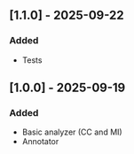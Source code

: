 ## [1.1.0] - 2025-09-22
### Added
- Tests

## [1.0.0] - 2025-09-19
### Added
- Basic analyzer (CC and MI)
- Annotator